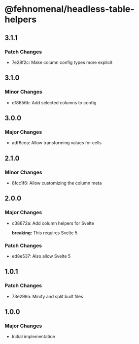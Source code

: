 # @fehnomenal/headless-table-helpers

## 3.1.1

### Patch Changes

- 7e28f2c: Make column config types more explicit

## 3.1.0

### Minor Changes

- ef8656b: Add selected columns to config

## 3.0.0

### Major Changes

- adf6cea: Allow transforming values for cells

## 2.1.0

### Minor Changes

- 8fcc1f6: Allow customizing the column meta

## 2.0.0

### Major Changes

- c38672a: Add column helpers for Svelte

  **breaking:** This requires Svelte 5

### Patch Changes

- ed8e537: Also allow Svelte 5

## 1.0.1

### Patch Changes

- 73e299a: Minify and split built files

## 1.0.0

### Major Changes

- Initial implementation
